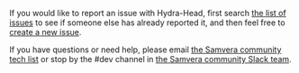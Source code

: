 If you would like to report an issue with Hydra-Head, first search [the list of issues](https://github.com/samvera/hydra-head/issues/) to see if someone else has already reported it, and then feel free to [create a new issue](https://github.com/samvera/hydra-head/issues/new).

If you have questions or need help, please email [the Samvera community tech list](mailto:samvera-tech@googlegroups.com) or stop by the #dev channel in [the Samvera community Slack team](https://wiki.duraspace.org/pages/viewpage.action?pageId=87460391#Getintouch!-Slack).
